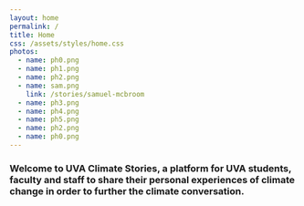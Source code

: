 ```yaml
---
layout: home
permalink: /
title: Home
css: /assets/styles/home.css
photos:
  - name: ph0.png
  - name: ph1.png
  - name: ph2.png
  - name: sam.png
    link: /stories/samuel-mcbroom
  - name: ph3.png
  - name: ph4.png
  - name: ph5.png
  - name: ph2.png
  - name: ph0.png
---
```

### Welcome to UVA Climate Stories, a platform for UVA students, faculty and staff to share their personal experiences of climate change in order to further the climate conversation.

